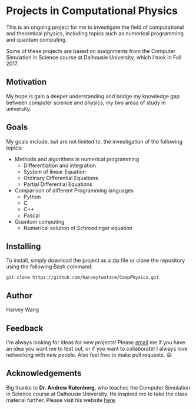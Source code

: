 # Projects in Computational Physics

This is an ongoing project for me to investigate the field of computational and theoretical physics, including topics such as numerical programming and quantum computing.

Some of these projects are based on assignments from the Computer Simulation in Science course at Dalhousie University, which I took in Fall 2017.

## Motivation

My hope is gain a deeper understanding and bridge my knowledge gap between computer science and physics, my two areas of study in university.

## Goals

My goals include, but are not limited to, the investigation of the following topics:
* Methods and algorithms in numerical programming
    * Differentiation and integration
    * System of linear Equation
    * Ordinary Differential Equations
    * Partial Differential Equations
* Comparison of different Programming languages
    * Python
    * C
    * C++
    * Pascal
* Quantum computing
    * Numerical solution of Schroedinger equation

## Installing

To install, simply download the project as a zip file or clone the repository using the following Bash command:

```
git clone https://github.com/harveytwoface/CompPhysics.git
```

## Author

Harvey Wang

## Feedback

I'm always looking for ideas for new projects! Please [email](harvey@dal.ca) me if you have an idea you want me to test out, or if you want to collaborate! I always love networking with new people. Also feel free to make pull requests. 😃

## Acknowledgements

Big thanks to **Dr. Andrew Rutenberg**, who teaches the Computer Simulation in Science course at Dalhousie University. He inspired me to take the class material further. Please visit his website [here](http://fizz.phys.dal.ca/~adr/).
